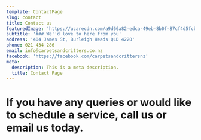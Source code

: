 ```yaml
---
template: ContactPage
slug: contact
title: Contact us
featuredImage: 'https://ucarecdn.com/a9d66a82-edca-49eb-8b0f-87cf4d5fcb01/'
subtitle: '### We''d love to here from you'
address: '404 James St, Burleigh Heads QLD 4220'
phone: 021 434 286
email: info@carpetsandcritters.co.nz
facebook: 'https://facebook.com/carpetsandcrittersnz'
meta:
  description: This is a meta description.
  title: Contact Page
---
```



# **If you have any queries or would like to schedule a service, call us or email us today.**
